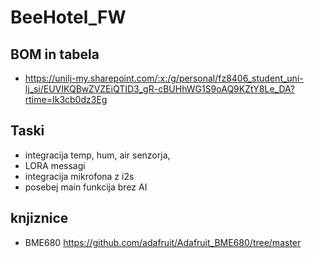 # BeeHotel_FW

## BOM in tabela
- https://unilj-my.sharepoint.com/:x:/g/personal/fz8406_student_uni-lj_si/EUVIKQBwZVZEiQTID3_gR-cBUHhWG1S9oAQ9KZtY8Le_DA?rtime=Ik3cb0dz3Eg

## Taski
- integracija temp, hum, air senzorja, 
- LORA messagi
- integracija mikrofona z i2s
- posebej main funkcija brez AI




## knjiznice
- BME680 https://github.com/adafruit/Adafruit_BME680/tree/master